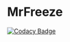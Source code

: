 # MrFreeze
[![Codacy Badge](https://api.codacy.com/project/badge/Grade/365de20c482644e6a923ae0f9b92521b)](https://app.codacy.com/app/astrobokonon/MrFreeze?utm_source=github.com&utm_medium=referral&utm_content=LowellObservatory/MrFreeze&utm_campaign=Badge_Grade_Dashboard)
